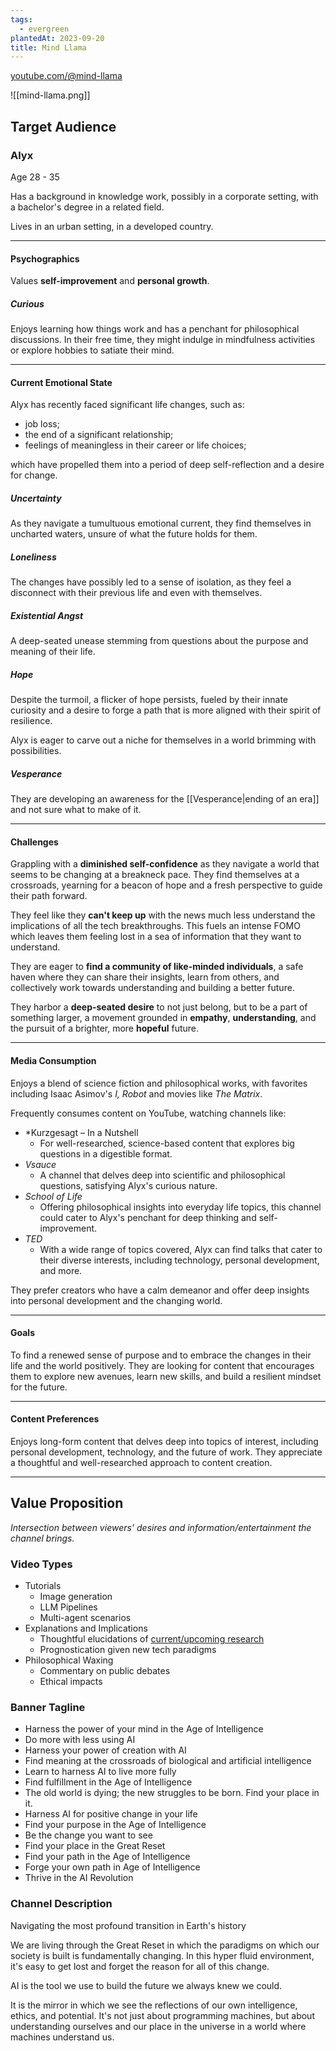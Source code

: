 ```yaml
---
tags:
  - evergreen
plantedAt: 2023-09-20
title: Mind Llama
---
```

[youtube.com/@mind-llama](https://www.youtube.com/@mind-llama)


![[mind-llama.png]]

## Target Audience

### Alyx
Age 28 - 35

Has a background in knowledge work, possibly in a corporate setting, with a bachelor's degree in a related field.

Lives in an urban setting, in a developed country.

---
#### Psychographics

Values **self-improvement** and **personal growth**.

##### Curious

Enjoys learning how things work and has a penchant for philosophical discussions. In their free time, they might indulge in mindfulness activities or explore hobbies to satiate their mind.

---
#### Current Emotional State

Alyx has recently faced significant life changes, such as:

* job loss;
* the end of a significant relationship;
* feelings of meaningless in their career or life choices;

which have propelled them into a period of deep self-reflection and a desire for change.

##### Uncertainty

As they navigate a tumultuous emotional current, they find themselves in uncharted waters, unsure of what the future holds for them.

##### Loneliness

The changes have possibly led to a sense of isolation, as they feel a disconnect with their previous life and even with themselves.

##### Existential Angst
A deep-seated unease stemming from questions about the purpose and meaning of their life.

##### Hope

Despite the turmoil, a flicker of hope persists, fueled by their innate curiosity and a desire to forge a path that is more aligned with their spirit of resilience.

Alyx is eager to carve out a niche for themselves in a world brimming with possibilities.

##### Vesperance

They are developing an awareness for the [[Vesperance|ending of an era]] and not sure what to make of it.

---
#### Challenges

Grappling with a **diminished self-confidence** as they navigate a world that seems to be changing at a breakneck pace. They find themselves at a crossroads, yearning for a beacon of hope and a fresh perspective to guide their path forward.

They feel like they **can't keep up** with the news much less understand the implications of all the tech breakthroughs. This fuels an intense FOMO which leaves them feeling lost in a sea of information that they want to understand.

They are eager to **find a community of like-minded individuals**, a safe haven where they can share their insights, learn from others, and collectively work towards understanding and building a better future.

They harbor a **deep-seated desire** to not just belong, but to be a part of something larger, a movement grounded in **empathy**, **understanding**, and the pursuit of a brighter, more **hopeful** future.

---
#### Media Consumption

Enjoys a blend of science fiction and philosophical works, with favorites including Isaac Asimov's *I, Robot* and movies like *The Matrix*.

Frequently consumes content on YouTube, watching channels like:

* *​Kurzgesagt – In a Nutshell
	* For well-researched, science-based content that explores big questions in a digestible format.
* *Vsauce*
	* A channel that delves deep into scientific and philosophical questions, satisfying Alyx's curious nature.
* *School of Life*
	* Offering philosophical insights into everyday life topics, this channel could cater to Alyx's penchant for deep thinking and self-improvement.
* *TED*
	* With a wide range of topics covered, Alyx can find talks that cater to their diverse interests, including technology, personal development, and more.

They prefer creators who have a calm demeanor and offer deep insights into personal development and the changing world.

---
#### Goals

To find a renewed sense of purpose and to embrace the changes in their life and the world positively. They are looking for content that encourages them to explore new avenues, learn new skills, and build a resilient mindset for the future.

---
#### Content Preferences

Enjoys long-form content that delves deep into topics of interest, including personal development, technology, and the future of work. They appreciate a thoughtful and well-researched approach to content creation.

---

## Value Proposition

*Intersection between viewers' desires and information/entertainment the channel brings.*

### Video Types

* Tutorials
	* Image generation
	* LLM Pipelines
	* Multi-agent scenarios
* Explanations and Implications
	* Thoughtful elucidations of [current/upcoming research](https://arxiv.org/)
	* Prognostication given new tech paradigms
* Philosophical Waxing
	* Commentary on public debates
	* Ethical impacts

### Banner Tagline

* Harness the power of your mind in the Age of Intelligence
* Do more with less using AI
* Harness your power of creation with AI
* Find meaning at the crossroads of biological and artificial intelligence
* Learn to harness AI to live more fully
* Find fulfillment in the Age of Intelligence
* The old world is dying; the new struggles to be born. Find your place in it.
* Harness AI for positive change in your life
* Find your purpose in the Age of Intelligence
* Be the change you want to see
* Find your place in the Great Reset
* Find your path in the Age of Intelligence
* Forge your own path in Age of Intelligence
* Thrive in the AI Revolution

### Channel Description

Navigating the most profound transition in Earth's history

We are living through the Great Reset in which the paradigms on which our society is built is fundamentally changing. In this hyper fluid environment, it's easy to get lost and forget the reason for all of this change.

AI is the tool we use to build the future we always knew we could.

It is the mirror in which we see the reflections of our own intelligence, ethics, and potential. It's not just about programming machines, but about understanding ourselves and our place in the universe in a world where machines understand us.